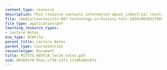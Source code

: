 ```yaml
---
content_type: resource
description: This resource contains information about industrial revolution.
file: /media/courses/sts-007-technology-in-history-fall-2010/0026817095acc73012f31119b10ec8fa_MITSTS_007F10_lec14_notes.pdf
file_type: application/pdf
learning_resource_types:
- Lecture Notes
ocw_type: OCWFile
parent_title: Lecture Notes
parent_type: CourseSection
resourcetype: Document
title: MITSTS_007F10_lec14_notes.pdf
uid: 00268170-95ac-c730-12f3-1119b10ec8fa
---
```

